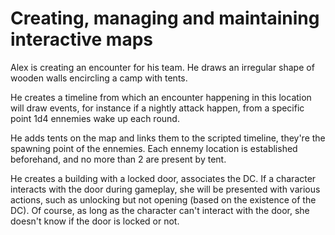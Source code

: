 # Creating, managing and maintaining interactive maps

Alex is creating an encounter for his team. He draws an irregular shape of wooden walls encircling a camp with tents.

He creates a timeline from which an encounter happening in this location will draw events,
for instance if a nightly attack happen, from a specific point 1d4 ennemies wake up each round.

He adds tents on the map and links them to the scripted timeline, they're the spawning point of the ennemies.
Each ennemy location is established beforehand, and no more than 2 are present by tent.

He creates a building with a locked door, associates the DC. If a character interacts with the door during gameplay,
she will be presented with various actions, such as unlocking but not opening (based on the existence of the DC).
Of course, as long as the character can't interact with the door, she doesn't know if the door is locked or not.
